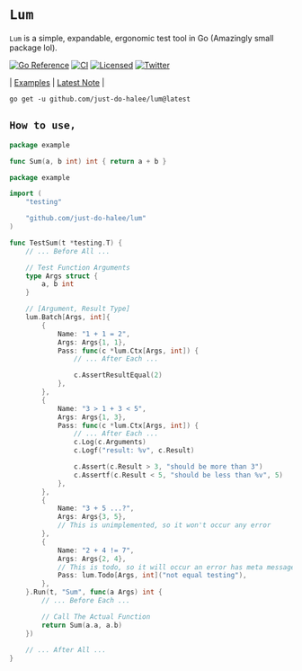 
# **`Lum`**

`Lum` is a simple, expandable, ergonomic test tool in Go (Amazingly small package lol).

[![Go Reference](https://pkg.go.dev/badge/github.com/just-do-halee/lum.svg)](https://pkg.go.dev/github.com/just-do-halee/lum)
[![CI][ci-badge]][ci-url]
[![Licensed][license-badge]][license-url]
[![Twitter][twitter-badge]][twitter-url]

[ci-badge]: https://github.com/just-do-halee/lum/actions/workflows/ci.yml/badge.svg
[license-badge]: https://img.shields.io/github/license/just-do-halee/lum?labelColor=383636
[twitter-badge]: https://img.shields.io/twitter/follow/do_halee?style=flat&logo=twitter&color=4a4646&labelColor=333131&label=just-do-halee
[ci-url]: https://github.com/just-do-halee/lum/actions
[twitter-url]: https://twitter.com/do_halee
[license-url]: https://github.com/just-do-halee/lum

| [Examples](./examples/) | [Latest Note](./CHANGELOG.md) |

```shell
go get -u github.com/just-do-halee/lum@latest
```

## **`How to use,`**

```go
package example

func Sum(a, b int) int { return a + b }
```

```go
package example

import (
    "testing"

    "github.com/just-do-halee/lum"
)

func TestSum(t *testing.T) {
    // ... Before All ...

    // Test Function Arguments
    type Args struct {
        a, b int
    }

    // [Argument, Result Type]
    lum.Batch[Args, int]{
        {
            Name: "1 + 1 = 2",
            Args: Args{1, 1},
            Pass: func(c *lum.Ctx[Args, int]) {
                // ... After Each ...

                c.AssertResultEqual(2)
            },
        },
        {
            Name: "3 > 1 + 3 < 5",
            Args: Args{1, 3},
            Pass: func(c *lum.Ctx[Args, int]) {
                // ... After Each ...
                c.Log(c.Arguments)
                c.Logf("result: %v", c.Result)

                c.Assert(c.Result > 3, "should be more than 3")
                c.Assertf(c.Result < 5, "should be less than %v", 5)
            },
        },
        {
            Name: "3 + 5 ...?",
            Args: Args{3, 5},
            // This is unimplemented, so it won't occur any error
        },
        {
            Name: "2 + 4 != 7",
            Args: Args{2, 4},
            // This is todo, so it will occur an error has meta message
            Pass: lum.Todo[Args, int]("not equal testing"),
        },
    }.Run(t, "Sum", func(a Args) int {
        // ... Before Each ...

        // Call The Actual Function
        return Sum(a.a, a.b)
    })
    
    // ... After All ...
}
```
